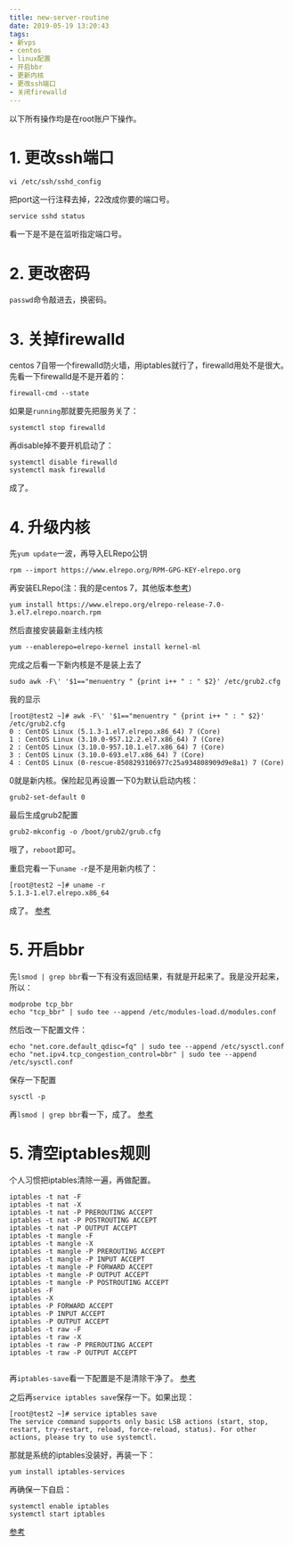 ```yaml
---
title: new-server-routine
date: 2019-05-19 13:20:43
tags:
- 新vps
- centos
- linux配置
- 开启bbr
- 更新内核
- 更改ssh端口
- 关闭firewalld
---
```

以下所有操作均是在root账户下操作。
# 1. 更改ssh端口

```
vi /etc/ssh/sshd_config
```
把port这一行注释去掉，22改成你要的端口号。

```
service sshd status
```
看一下是不是在监听指定端口号。

# 2. 更改密码
```passwd```命令敲进去，换密码。

# 3. 关掉firewalld
centos 7自带一个firewalld防火墙，用iptables就行了，firewalld用处不是很大。
先看一下firewalld是不是开着的：
```
firewall-cmd --state
```
如果是```running```那就要先把服务关了：
```
systemctl stop firewalld
```
再disable掉不要开机启动了：
```
systemctl disable firewalld
systemctl mask firewalld
```
成了。


# 4. 升级内核
先```yum update```一波，再导入ELRepo公钥
```
rpm --import https://www.elrepo.org/RPM-GPG-KEY-elrepo.org
```
再安装ELRepo(注：我的是centos 7，其他版本[参考](http://elrepo.org/tiki/tiki-index.php))
```
yum install https://www.elrepo.org/elrepo-release-7.0-3.el7.elrepo.noarch.rpm
```
然后直接安装最新主线内核
```
yum --enablerepo=elrepo-kernel install kernel-ml
```
完成之后看一下新内核是不是装上去了
```
sudo awk -F\' '$1=="menuentry " {print i++ " : " $2}' /etc/grub2.cfg
```
我的显示
```
[root@test2 ~]# awk -F\' '$1=="menuentry " {print i++ " : " $2}' /etc/grub2.cfg
0 : CentOS Linux (5.1.3-1.el7.elrepo.x86_64) 7 (Core)
1 : CentOS Linux (3.10.0-957.12.2.el7.x86_64) 7 (Core)
2 : CentOS Linux (3.10.0-957.10.1.el7.x86_64) 7 (Core)
3 : CentOS Linux (3.10.0-693.el7.x86_64) 7 (Core)
4 : CentOS Linux (0-rescue-8508293106977c25a934808909d9e8a1) 7 (Core)
```
0就是新内核。保险起见再设置一下0为默认启动内核：
```
grub2-set-default 0
```
最后生成grub2配置
```
grub2-mkconfig -o /boot/grub2/grub.cfg
```
哦了，```reboot```即可。

重启完看一下```uname -r```是不是用新内核了：
```
[root@test2 ~]# uname -r
5.1.3-1.el7.elrepo.x86_64
```
成了。
[参考](https://www.howtoforge.com/tutorial/how-to-upgrade-kernel-in-centos-7-server/)
# 5. 开启bbr
先```lsmod | grep bbr```看一下有没有返回结果，有就是开起来了。我是没开起来，所以：
```
modprobe tcp_bbr
echo "tcp_bbr" | sudo tee --append /etc/modules-load.d/modules.conf
```
然后改一下配置文件：
```
echo "net.core.default_qdisc=fq" | sudo tee --append /etc/sysctl.conf
echo "net.ipv4.tcp_congestion_control=bbr" | sudo tee --append /etc/sysctl.conf
```
保存一下配置
```
sysctl -p
```
再```lsmod | grep bbr```看一下，成了。
[参考](https://github.com/iMeiji/shadowsocks_install/wiki/%E5%BC%80%E5%90%AF-TCP-BBR-%E6%8B%A5%E5%A1%9E%E6%8E%A7%E5%88%B6%E7%AE%97%E6%B3%95)
# 5. 清空iptables规则
个人习惯把iptables清除一遍，再做配置。
```
iptables -t nat -F  
iptables -t nat -X  
iptables -t nat -P PREROUTING ACCEPT  
iptables -t nat -P POSTROUTING ACCEPT  
iptables -t nat -P OUTPUT ACCEPT  
iptables -t mangle -F  
iptables -t mangle -X  
iptables -t mangle -P PREROUTING ACCEPT  
iptables -t mangle -P INPUT ACCEPT  
iptables -t mangle -P FORWARD ACCEPT  
iptables -t mangle -P OUTPUT ACCEPT  
iptables -t mangle -P POSTROUTING ACCEPT  
iptables -F  
iptables -X  
iptables -P FORWARD ACCEPT  
iptables -P INPUT ACCEPT  
iptables -P OUTPUT ACCEPT  
iptables -t raw -F  
iptables -t raw -X  
iptables -t raw -P PREROUTING ACCEPT  
iptables -t raw -P OUTPUT ACCEPT  
 
```
再```iptables-save```看一下配置是不是清除干净了。
[参考](http://os.51cto.com/art/201103/249518.htm)

之后再```service iptables save```保存一下。如果出现：
```
[root@test2 ~]# service iptables save
The service command supports only basic LSB actions (start, stop, restart, try-restart, reload, force-reload, status). For other actions, please try to use systemctl.
```
那就是系统的iptables没装好，再装一下：
```
yum install iptables-services
```
再确保一下自启：
```
systemctl enable iptables
systemctl start iptables
```
[参考](https://stackoverflow.com/questions/24756240/how-can-i-use-iptables-on-centos-7)